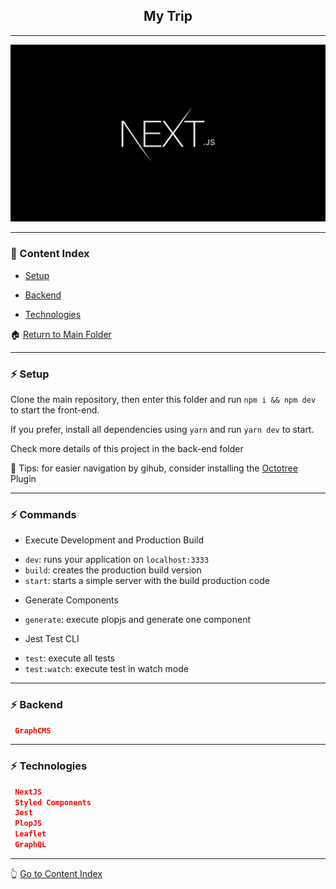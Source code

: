 <h2 align="center">My Trip</h2>

---

![Image](https://github.com/lipex360x/mytrip/blob/master/assets/screen.png)

---

### :bookmark_tabs: Content Index

- [Setup](#zap-setup)

- [Backend](#zap-backend)

- [Technologies](#zap-technologies)

:house: [Return to Main Folder](https://github.com/lipex360x/mytrip)

---

### :zap: Setup

Clone the main repository, then enter this folder and run `npm i && npm dev` to start the front-end.

If you prefer, install all dependencies using `yarn` and run `yarn dev` to start.

Check more details of this project in the back-end folder

📌 Tips: for easier navigation by gihub, consider installing the [Octotree](https://chrome.google.com/webstore/detail/octotree-github-code-tree/bkhaagjahfmjljalopjnoealnfndnagc) Plugin

---

### :zap: Commands

* Execute Development and Production Build

- `dev`: runs your application on `localhost:3333`
- `build`: creates the production build version
- `start`: starts a simple server with the build production code

* Generate Components

- `generate`: execute plopjs and generate one component

* Jest Test CLI

- `test`: execute all tests
- `test:watch`: execute test in watch mode

---

### :zap: Backend
```json
 GraphCMS
```

---

### :zap: Technologies

```json
 NextJS
 Styled Components
 Jest
 PlopJS
 Leaflet
 GraphQL
```

---

:point_up_2: [Go to Content Index](#bookmark_tabs-content-index)
